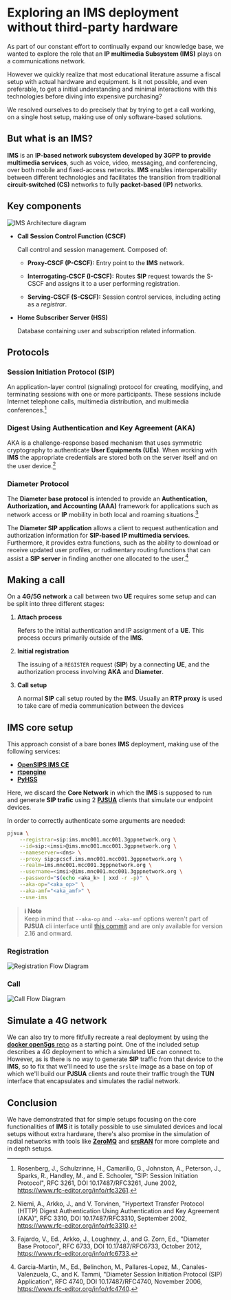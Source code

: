 # Exploring an **IMS** deployment without third-party hardware

As part of our constant effort to continually expand our knowledge base, we
wanted to explore the role that an **IP multimedia Subsystem (IMS)** plays on a
communications network.

However we quickly realize that most educational literature assume a fiscal
setup with actual hardware and equipment. Is it not possible, and even
preferable, to get a initial understanding and minimal interactions with this
technologies before diving into expensive purchasing?

We resolved ourselves to do precisely that by trying to get a call working, on
a single host setup, making use of only software-based solutions.

## But what is an **IMS**?

**IMS** is an **IP-based network subsystem developed by 3GPP to provide
multimedia services**, such as voice, video, messaging, and conferencing, over
both mobile and fixed-access networks. **IMS** enables interoperability between
different technologies and facilitates the transition from traditional
**circuit-switched (CS)** networks to fully **packet-based
(IP)** networks.

## Key components

![**IMS** Architecture diagram](./assets/ims-arch.png)

- **Call Session Control Function (CSCF)**

    Call control and session management. Composed of:

    - **Proxy-CSCF (P-CSCF):** Entry point to the **IMS** network.

    - **Interrogating-CSCF (I-CSCF):** Routes **SIP** request towards the
      S-CSCF and assigns it to a user performing registration.

    - **Serving-CSCF (S-CSCF):** Session control services, including acting as
      a _registrar_.

- **Home Subscriber Server (HSS)**

    Database containing user and subscription related information.

## Protocols

### Session Initiation Protocol (SIP)

An application-layer control (signaling) protocol for creating, modifying, and
terminating sessions with one or more participants. These sessions include
Internet telephone calls, multimedia distribution, and multimedia
conferences.[^sip]

### Digest Using Authentication and Key Agreement (AKA)

AKA is a challenge-response based mechanism that uses symmetric cryptography to
authenticate **User Equipments (UEs)**. When working with **IMS** the appropriate
credentials are stored both on the server itself and on the user device.[^aka]

### Diameter Protocol

The **Diameter base protocol** is intended to provide an **Authentication,
Authorization, and Accounting (AAA)** framework for applications such as
network access or **IP** mobility in both local and roaming
situations.[^diameter]

The **Diameter SIP application** allows a client to request authentication and
authorization information for **SIP-based** **IP multimedia services**.
Furthermore, it provides extra functions, such as the ability to download or
receive updated user profiles, or rudimentary routing functions that can assist
a **SIP server** in finding another one allocated to the user.[^diameter-sip]

## Making a call

On a **4G/5G network** a call between two **UE** requires some
setup and can be split into three different stages:

1. **Attach process**

    Refers to the initial authentication and IP assignment of a **UE**. This
    process occurs primarily outside of the **IMS**.

2. **Initial registration**

    The issuing of a `REGISTER` request (**SIP**) by a connecting **UE**, and the
    authorization process involving **AKA** and **Diameter**.

3. **Call setup**

    A normal **SIP** call setup routed by the **IMS**. Usually an **RTP proxy** is
    used to take care of media communication between the devices


## **IMS core** setup

This approach consist of a bare bones **IMS** deployment, making use of the
following services:

- [**OpenSIPS IMS CE**][opensips-ims-ce]
- [**rtpengine**][rtpengine]
- [**PyHSS**][pyhss]

Here, we discard the **Core Network** in which the **IMS** is supposed to run and
generate **SIP trafic** using 2 [**PJSUA**][pjsua] clients that simulate our
endpoint devices.

In order to correctly authenticate some arguments are needed:

```bash
pjsua \
    --registrar=sip:ims.mnc001.mcc001.3gppnetwork.org \
    --id=sip:<imsi>@ims.mnc001.mcc001.3gppnetwork.org \
    --nameserver=<dns> \
    --proxy sip:pcscf.ims.mnc001.mcc001.3gppnetwork.org \
    --realm=ims.mnc001.mcc001.3gppnetwork.org \
    --username=<imsi>@ims.mnc001.mcc001.3gppnetwork.org \
    --password="$(echo <aka_k> | xxd -r -p)" \
    --aka-op="<aka_op>" \
    --aka-amf="<aka_amf>" \
    --use-ims
```

> **ℹ️ Note**  
> Keep in mind that `--aka-op` and `--aka-amf` options weren't part of 
> **PJSUA** cli interface until [this commit][pjsua-aka] and are only available 
> for version 2.16 and onward.

### Registration

![Registration Flow Diagram](./assets/registration.png)

### Call

![Call Flow Diagram](./assets/call.png)

## Simulate a 4G network

We can also try to more fitfully recreate a real deployment by using the 
[**docker open5gs** repo][docker_open5gs] as a starting point. One of the 
included setup describes a 4G deployment to which a simulated **UE** can 
connect to. However, as is there is no way to generate **SIP** traffic from 
that device to the **IMS**, so to fix that we'll need to use the `srslte` image 
as a base on top of which we'll build our **PJSUA** clients and route their 
traffic trough the **TUN** interface that encapsulates and simulates the radial 
network.

## Conclusion

We have demonstrated that for simple setups focusing on the core
functionalities of **IMS** it is totally possible to use simulated devices and
local setups without extra hardware, there's also promise in the simulation of
radial networks with tools like [**ZeroMQ**][zmq] and [**srsRAN**][srsran] for
more complete and in depth setups.

<!-- links -->

[opensips-ims-ce]: <https://github.com/OpenSIPS/opensips-ims-ce>
[rtpengine]: <https://github.com/sipwise/rtpengine>
[pyhss]: <https://github.com/nickvsnetworking/pyhss>
[pjsua]: <https://github.com/pjsip/pjproject>
[pjsua-aka]: <https://github.com/pjsip/pjproject/commit/a6e13db2d440724ce75e53df548e5308804d31d3>
[docker_open5gs]: <https://github.com/herlesupreeth/docker_open5gs>
[zmq]: <https://zeromq.org/>
[srsran]: <https://www.srsran.com/>


<!-- references -->

[^aka]:  
    Niemi, A., Arkko, J., and V. Torvinen, "Hypertext Transfer Protocol (HTTP)
    Digest Authentication Using Authentication and Key Agreement (AKA)", RFC 3310,
    DOI 10.17487/RFC3310, September 2002,
    <https://www.rfc-editor.org/info/rfc3310>.

[^sip]: 
    Rosenberg, J., Schulzrinne, H., Camarillo, G., Johnston, A., Peterson, J.,
    Sparks, R., Handley, M., and E. Schooler, "SIP: Session Initiation Protocol",
    RFC 3261, DOI 10.17487/RFC3261, June 2002,
    <https://www.rfc-editor.org/info/rfc3261>.

[^diameter]: 
    Fajardo, V., Ed., Arkko, J., Loughney, J., and G. Zorn, Ed., "Diameter Base
    Protocol", RFC 6733, DOI 10.17487/RFC6733, October 2012,
    <https://www.rfc-editor.org/info/rfc6733>.

[^diameter-sip]:
    Garcia-Martin, M., Ed., Belinchon, M., Pallares-Lopez, M., Canales-Valenzuela,
    C., and K. Tammi, "Diameter Session Initiation Protocol (SIP) Application", RFC
    4740, DOI 10.17487/RFC4740, November 2006,
    <https://www.rfc-editor.org/info/rfc4740>.
